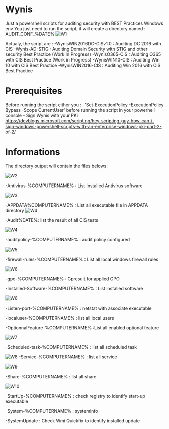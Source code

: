 # Wynis
Just a powershell scripts for auditing security with BEST Practices Windows env
You just need to run the script, it will create a directory named : AUDIT_CONF_%DATE%
![W1](../master/Exemples/W1-ScriptOverView.png)


Actualy, the script are : 
-WynisWIN2016DC-CISv1.0 : Auditing DC 2016 with CIS
-Wynis-AD-STIG : Auditing Domain Security with STIG and other security Best Practice (Work In Progress)
-WynisO365-CIS : Auditing O365 with CIS Best Practice (Work in Progress)
-WynisWIN10-CIS : Auditing Win 10 with CIS Best Practice 
-WynisWIN2016-CIS : Auditing Win 2016 with CIS Best Practice 


# Prerequisites

Before running the script either you : 
    -'Set-ExecutionPolicy -ExecutionPolicy Bypass -Scope CurrentUser' before running the script in your powerhell console
    - Sign Wynis with your PKi https://devblogs.microsoft.com/scripting/hey-scripting-guy-how-can-i-sign-windows-powershell-scripts-with-an-enterprise-windows-pki-part-2-of-2/







# Informations

The directory output will contain the files belows:

![W2](../master/Exemples/W2-FilesList.png)


-Antivirus-%COMPUTERNAME% : List installed Antivirus software

![W3](../master/Exemples/W3-Antivirus.jpg)

-APPDATA%COMPUTERNAME% : List all executable file in APPDATA directory
![W4](../master/Exemples/W3-Appdataa.jpg)


-Audit%DATE%: list the result of all CIS tests

![W4](../master/Exemples/W4-OutPutExemple.jpg)

-auditpolicy-%COMPUTERNAME% : audit policy configured

![W5](../master/Exemples/W5-AuditConfiguration.jpg)

-firewall-rules-%COMPUTERNAME% : List all local windows firewall rules

![W6](../master/Exemples/W6-FirewallRules.jpg)

-gpo-%COMPUTERNAME% : Gpresult for applied GPO

-Installed-Software-%COMPUTERNAME% : List installed software

![W6](../master/Exemples/W6-InstalledSoftware.jpg)

-Listen-port-%COMPUTERNAME% : netstat with associate executable

-localuser-%COMPUTERNAME% : list all local users

-OptionnalFeature-%COMPUTERNAME% :List all enabled optional feature

![W7](../master/Exemples/W7-InstalledOptionnalFeature.jpg)

-Scheduled-task-%COMPUTERNAME% : list all scheduled task

![W8](../master/Exemples/W8-SchedulTaks.jpg)
-Service-%COMPUTERNAME% : list all service

![W9](../master/Exemples/W9-ListService.jpg)

-Share-%COMPUTERNAME% : list all share

![W10](../master/Exemples/W10-ListService.jpg)

-StartUp-%COMPUTERNAME% : check registry to identify start-up executable

-System-%COMPUTERNAME%  : systeminfo

-SystemUpdate : Check Wmi Quickfix to identify installed update

